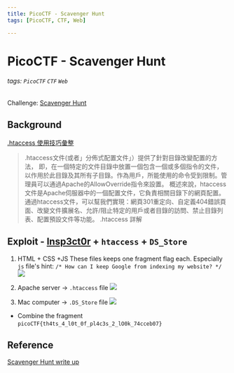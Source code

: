 ```yaml
---
title: PicoCTF - Scavenger Hunt
tags: [PicoCTF, CTF, Web]

---
```


# PicoCTF - Scavenger Hunt
###### tags: `PicoCTF` `CTF` `Web`
Challenge: [Scavenger Hunt](http://mercury.picoctf.net:55079/)

## Background
[.htaccess 使用技巧彙整](https://icodding.blogspot.com/2015/10/htaccess.html)
> .htaccess文件(或者」分佈式配置文件」）提供了針對目錄改變配置的方法， 即，在一個特定的文件目錄中放置一個包含一個或多個指令的文件， 以作用於此目錄及其所有子目錄。作為用戶，所能使用的命令受到限制。管理員可以通過Apache的AllowOverride指令來設置。
概述來說，htaccess文件是Apache伺服器中的一個配置文件，它負責相關目錄下的網頁配置。通過htaccess文件，可以幫我們實現：網頁301重定向、自定義404錯誤頁面、改變文件擴展名、允許/阻止特定的用戶或者目錄的訪問、禁止目錄列表、配置預設文件等功能。
.htaccess 詳解

## Exploit - [Insp3ct0r](/gYsHjI-rSD6Lce-7eF6DyA) + `htaccess` + `DS_Store`
1. HTML + CSS +JS
These files keeps one fragment flag each. Especially `js` file's hint: `/* How can I keep Google from indexing my website? */`
![](https://i.imgur.com/wuX9KLT.png)

2. Apache server $\to$ `.htaccess` file
![](https://i.imgur.com/li2z8l4.png)

3. Mac computer $\to$ `.DS_Store` file
![](https://i.imgur.com/iZfLWZ3.png)

* Combine the fragment
`picoCTF{th4ts_4_l0t_0f_pl4c3s_2_lO0k_74cceb07}`

## Reference
[Scavenger Hunt write up](https://github.com/vivian-dai/PicoCTF2021-Writeup/blob/main/Web%20Exploitation/Scavenger%20Hunt/Scavenger%20Hunt.md)